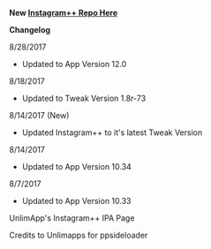 
**New [Instagram++ Repo Here](https://github.com/JMccormick264/InstagramPP)**

**Changelog**

8/28/2017

 - Updated to App Version 12.0

8/18/2017

- Updated to Tweak Version 1.8r-73


8/14/2017 (New)

 - Updated Instagram++ to it's latest Tweak Version

8/14/2017

- Updated to App Version 10.34

8/7/2017

 - Updated to App Version 10.33

 UnlimApp's Instagram++ IPA Page

 Credits to Unlimapps for ppsideloader
